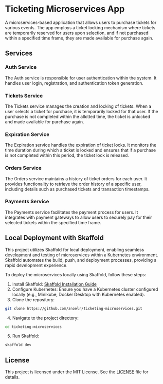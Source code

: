 # Ticketing Microservices App

A microservices-based application that allows users to purchase tickets for various events. The app employs a ticket locking mechanism where tickets are temporarily reserved for users upon selection, and if not purchased within a specified time frame, they are made available for purchase again.

## Services

### Auth Service

The Auth service is responsible for user authentication within the system. It handles user login, registration, and authentication token generation.

### Tickets Service

The Tickets service manages the creation and locking of tickets. When a user selects a ticket for purchase, it is temporarily locked for that user. If the purchase is not completed within the allotted time, the ticket is unlocked and made available for purchase again.

### Expiration Service

The Expiration service handles the expiration of ticket locks. It monitors the time duration during which a ticket is locked and ensures that if a purchase is not completed within this period, the ticket lock is released.

### Orders Service

The Orders service maintains a history of ticket orders for each user. It provides functionality to retrieve the order history of a specific user, including details such as purchased tickets and transaction timestamps.

### Payments Service

The Payments service facilitates the payment process for users. It integrates with payment gateways to allow users to securely pay for their selected tickets within the specified time frame.

## Local Deployment with Skaffold

This project utilizes Skaffold for local deployment, enabling seamless development and testing of microservices within a Kubernetes environment. Skaffold automates the build, push, and deployment processes, providing a rapid development experience.

To deploy the microservices locally using Skaffold, follow these steps:

1. Install Skaffold: [Skaffold Installation Guide](https://skaffold.dev/docs/install/)
2. Configure Kubernetes: Ensure you have a Kubernetes cluster configured locally (e.g., Minikube, Docker Desktop with Kubernetes enabled).
3. Clone the repository:

```bash
git clone https://github.com/znoelr/ticketing-microservices.git
```
4. Navigate to the project directory:
```bash
cd ticketing-microservices
```
5. Run Skaffold:
```bash
skaffold dev
```

## License

This project is licensed under the MIT License. See the [LICENSE](LICENSE) file for details.
